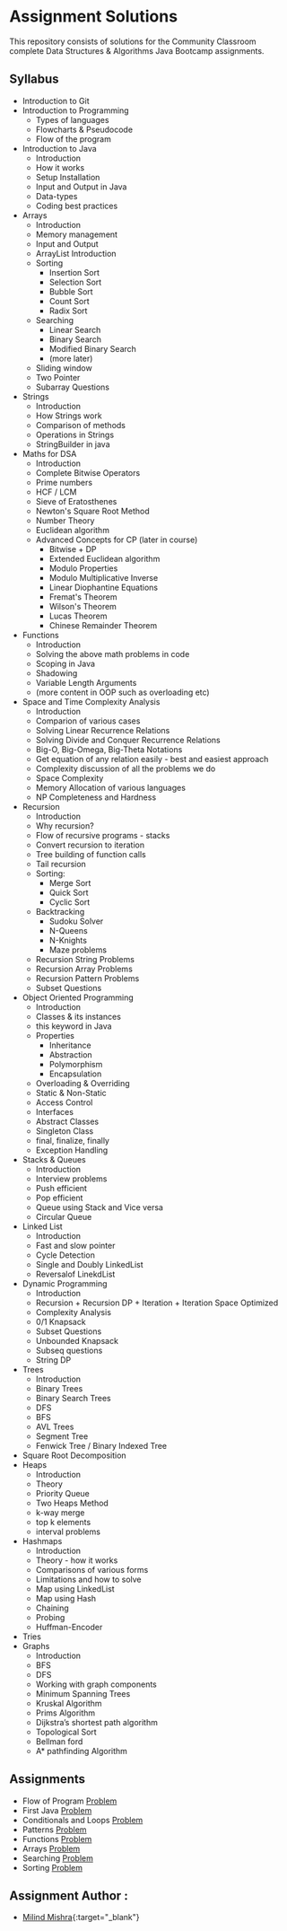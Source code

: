 # Assignment Solutions

This repository consists of solutions for the Community Classroom complete Data Structures & Algorithms Java Bootcamp assignments.

## Syllabus

- Introduction to Git
- Introduction to Programming
  - Types of languages
  - Flowcharts & Pseudocode
  - Flow of the program
- Introduction to Java
  - Introduction
  - How it works
  - Setup Installation
  - Input and Output in Java
  - Data-types
  - Coding best practices
- Arrays
  - Introduction
  - Memory management
  - Input and Output
  - ArrayList Introduction
  - Sorting
    - Insertion Sort
    - Selection Sort
    - Bubble Sort
    - Count Sort
    - Radix Sort
  - Searching
    - Linear Search
    - Binary Search
    - Modified Binary Search
    - (more later)
  - Sliding window
  - Two Pointer
  - Subarray Questions
- Strings
  - Introduction
  - How Strings work
  - Comparison of methods
  - Operations in Strings
  - StringBuilder in java
- Maths for DSA
  - Introduction
  - Complete Bitwise Operators
  - Prime numbers
  - HCF / LCM
  - Sieve of Eratosthenes
  - Newton's Square Root Method
  - Number Theory
  - Euclidean algorithm
  - Advanced Concepts for CP (later in course)
    - Bitwise + DP
    - Extended Euclidean algorithm
    - Modulo Properties
    - Modulo Multiplicative Inverse
    - Linear Diophantine Equations
    - Fremat's Theorem
    - Wilson's Theorem
    - Lucas Theorem
    - Chinese Remainder Theorem
- Functions
  - Introduction
  - Solving the above math problems in code
  - Scoping in Java
  - Shadowing
  - Variable Length Arguments
  - (more content in OOP such as overloading etc)
- Space and Time Complexity Analysis
  - Introduction
  - Comparion of various cases
  - Solving Linear Recurrence Relations
  - Solving Divide and Conquer Recurrence Relations
  - Big-O, Big-Omega, Big-Theta Notations
  - Get equation of any relation easily - best and easiest approach
  - Complexity discussion of all the problems we do
  - Space Complexity
  - Memory Allocation of various languages
  - NP Completeness and Hardness
- Recursion
  - Introduction
  - Why recursion?
  - Flow of recursive programs - stacks
  - Convert recursion to iteration
  - Tree building of function calls
  - Tail recursion
  - Sorting:
    - Merge Sort
    - Quick Sort
    - Cyclic Sort
  - Backtracking
    - Sudoku Solver
    - N-Queens
    - N-Knights
    - Maze problems
  - Recursion String Problems
  - Recursion Array Problems
  - Recursion Pattern Problems
  - Subset Questions
- Object Oriented Programming
  - Introduction
  - Classes & its instances
  - this keyword in Java
  - Properties
    - Inheritance
    - Abstraction
    - Polymorphism
    - Encapsulation
  - Overloading & Overriding
  - Static & Non-Static
  - Access Control
  - Interfaces
  - Abstract Classes
  - Singleton Class
  - final, finalize, finally
  - Exception Handling
- Stacks & Queues
  - Introduction
  - Interview problems
  - Push efficient
  - Pop efficient
  - Queue using Stack and Vice versa
  - Circular Queue
- Linked List
  - Introduction
  - Fast and slow pointer
  - Cycle Detection
  - Single and Doubly LinkedList
  - Reversalof LinekdList
- Dynamic Programming
  - Introduction
  - Recursion + Recursion DP + Iteration + Iteration Space Optimized
  - Complexity Analysis
  - 0/1 Knapsack
  - Subset Questions
  - Unbounded Knapsack
  - Subseq questions
  - String DP
- Trees
  - Introduction
  - Binary Trees
  - Binary Search Trees
  - DFS
  - BFS
  - AVL Trees
  - Segment Tree
  - Fenwick Tree / Binary Indexed Tree
- Square Root Decomposition
- Heaps
  - Introduction
  - Theory
  - Priority Queue
  - Two Heaps Method
  - k-way merge
  - top k elements
  - interval problems
- Hashmaps
  - Introduction
  - Theory - how it works
  - Comparisons of various forms
  - Limitations and how to solve
  - Map using LinkedList
  - Map using Hash
  - Chaining
  - Probing
  - Huffman-Encoder
- Tries
- Graphs
  - Introduction
  - BFS
  - DFS
  - Working with graph components
  - Minimum Spanning Trees
  - Kruskal Algorithm
  - Prims Algorithm
  - Dijkstra’s shortest path algorithm
  - Topological Sort
  - Bellman ford
  - A\* pathfinding Algorithm

## Assignments

- Flow of Program [Problem](1-flow-of-program.md)
- First Java [Problem]()
- Conditionals and Loops [Problem]()
- Patterns [Problem]()
- Functions [Problem]()
- Arrays [Problem]()
- Searching [Problem]()
- Sorting [Problem]()


## Assignment Author : 

- [Milind Mishra](https://milind.bio.link){:target="_blank"}